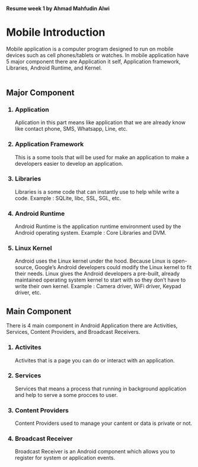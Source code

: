 #### Resume week 1 by Ahmad Mahfudin Alwi

# Mobile Introduction

Mobile application is a computer program designed to run on mobile devices such as cell phones/tablets or watches. 
In mobile application have 5 major component there are Application it self, Application framework, Libraries, Android Runtime, and Kernel.
<br><br>

## Major Component

<ol>

### <li>Application</li>

Aplication in this part means like application that we are already know like contact phone, SMS, Whatsapp, Line, etc.

### <li>Application Framework</li>

This is a some tools that will be used for make an application to make a developers easier to develop an application.

### <li>Libraries</li>

Libraries is a some code that can instantly use to help while write a code. Example : SQLite, libc, SSL, SGL, etc.

### <li>Android Runtime</li>

Android Runtime is the application runtime environment used by the Android operating system. Example : Core Libraries and DVM.

### <li>Linux Kernel</li>

Android uses the Linux kernel under the hood. Because Linux is open-source, Google’s Android developers could modify the Linux kernel to fit their needs. Linux gives the Android developers a pre-built, already maintained operating system kernel to start with so they don’t have to write their own kernel. Example : Camera driver, WiFi driver, Keypad driver, etc.

</ol>

## Main Component

There is 4 main component in Android Application there are Activities, Services, Content Providers, and Broadcast Receivers.

<ol>

### <li>Activites</li>

Activites that is a page you can do or interact with an application.

### <li>Services</li>

Services that means a process that running in background application and help to serve a some procces to user.

### <li>Content Providers</li>

Content Providers used to manage your cantent or data is private or not.

### <li>Broadcast Receiver</li>

Broadcast Receiver is an Android component which allows you to register for system or application events.

</ol>